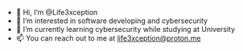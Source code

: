 - 👋 Hi, I’m @Life3xception
- 👀 I’m interested in software developing and cybersecurity
- 🌱 I’m currently learning cybersecurity while studying at University
- 📫 You can reach out to me at life3xception@proton.me

<!---
Life3xception/Life3xception is a ✨ special ✨ repository because its `README.md` (this file) appears on your GitHub profile.
You can click the Preview link to take a look at your changes.
--->
